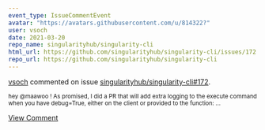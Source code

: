```yaml
---
event_type: IssueCommentEvent
avatar: "https://avatars.githubusercontent.com/u/814322?"
user: vsoch
date: 2021-03-20
repo_name: singularityhub/singularity-cli
html_url: https://github.com/singularityhub/singularity-cli/issues/172
repo_url: https://github.com/singularityhub/singularity-cli
---
```


<a href='https://github.com/vsoch' target='_blank'>vsoch</a> commented on issue <a href='https://github.com/singularityhub/singularity-cli/issues/172' target='_blank'>singularityhub/singularity-cli#172</a>.

<small>hey @maawoo ! As promised, I did a PR that will add extra logging to the execute command when you have debug=True, either on the client or provided to the function:...</small>

<a href='https://github.com/singularityhub/singularity-cli/issues/172' target='_blank'>View Comment</a>